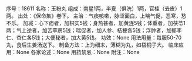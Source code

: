 序号：18611
名称：玉粉丸
组成：南星1两，半夏（俱洗）1两，官桂（去皮）1两。
出处：《保命集》卷下。
主治：气痰咳嗽，脉涩面白，上喘气促，恶寒，愁不乐。
加减：心下痞者，加枳实5钱；身热甚者，加黄连5钱；体重者，加茯苓1两；气上逆者，加苦葶苈5钱；喘促者，加人参、桔梗各5钱；浮肿者，加郁李仁、杏仁各5钱；大便秘者，加大黄5钱。
功效：None
用法用量：每服50-70丸，食后生姜汤送下。
制备方法：上为细末，薄糊为丸，如梧桐子大。
临床应用：None
各家论述：None
用药禁忌：None
附注：None
